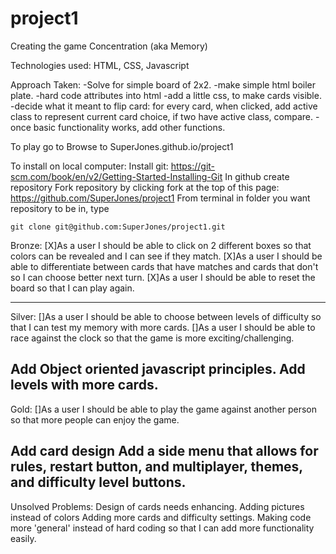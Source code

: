 # project1
Creating the game Concentration (aka Memory)

Technologies used: HTML, CSS, Javascript

Approach Taken:
-Solve for simple board of 2x2.
-make simple html boiler plate.
-hard code attributes into html
-add a little css, to make cards visible.
-decide what it meant to flip card: for every card, when clicked, add active class to represent current card choice, if two have active class, compare.
-once basic functionality works, add other functions.

To play go to Browse to SuperJones.github.io/project1


To install on local computer:
Install git:
https://git-scm.com/book/en/v2/Getting-Started-Installing-Git
In github create repository
Fork repository by clicking fork at the top of this page:
https://github.com/SuperJones/project1
From terminal in folder you want repository to be in, type
```
git clone git@github.com:SuperJones/project1.git

```

Bronze:
[X]As a user I should be able to click on 2 different boxes so that colors can be revealed and I can see if they match.
[X]As a user I should be able to differentiate between cards that have matches and cards that don't so I can choose better next turn.
[X]As a user I should be able to reset the board so that I can play again.

-----------------------------------------
Silver:
[]As a user I should be able to choose between levels of difficulty so that I can test my memory with more cards.
[]As a user I should be able to race against the clock so that the game is more exciting/challenging.

Add Object oriented javascript principles.
Add levels with more cards.
------------------------------------------
Gold:
[]As a user I should be able to play the game against another person so that more people can enjoy the game.

Add card design
Add a side menu that allows for rules, restart button, and multiplayer, themes, and difficulty level buttons.
----------------------------------------

Unsolved Problems:
Design of cards needs enhancing.
Adding pictures instead of colors
Adding more cards and difficulty settings.
Making code more 'general' instead of hard coding so that I can add more functionality easily.

<!-- TODO: answer questions for presentations: what would you differently and what did you not get to? -->
